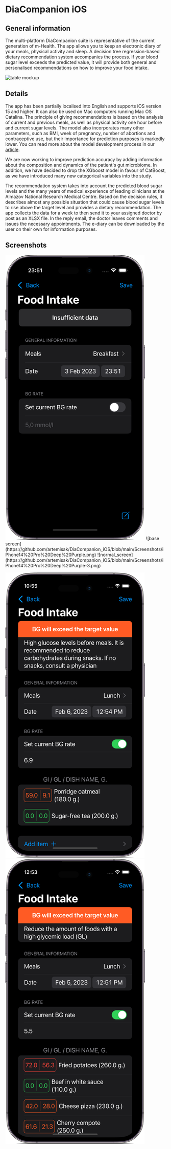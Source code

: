 # DiaCompanion iOS

## General information

The multi-platform DiaCompanion suite is representative of the current generation of m-Health. The app allows you to keep an electronic diary of your meals, physical activity and sleep. A decision tree regression-based dietary recommendation system accompanies the process. If your blood sugar level exceeds the predicted value, it will provide both general and personalised recommendations on how to improve your food intake.

![table mockup](https://github.com/artemisak/DiaCompanion_iOS/blob/main/Screenshots/mockuuups-top-view-of-phone-mockup-on-the-dinning-table.jpeg)

## Details

The app has been partially localised into English and supports iOS version 15 and higher. It can also be used on Mac computers running Mac OS Catalina.
The principle of giving recommendations is based on the analysis of current and previous meals, as well as physical activity one hour before and current sugar levels. The model also incorporates many other parameters, such as BMI, week of pregnancy, number of abortions and contraceptive use, but their importance for prediction purposes is markedly lower. You can read more about the model development process in our [article](https://ieeexplore.ieee.org/document/9281297/metrics#metrics). 

We are now working to improve prediction accuracy by adding information about the composition and dynamics of the patient's gut microbiome. In addition, we have decided to drop the XGboost model in favour of CatBoost, as we have introduced many new categorical variables into the study.

The recommendation system takes into account the predicted blood sugar levels and the many years of medical experience of leading clinicians at the Almazov National Research Medical Centre. Based on the decision rules, it describes almost any possible situation that could cause blood sugar levels to rise above the target level and provides a dietary recommendation. The app collects the data for a week to then send it to your assigned doctor by post as an XLSX file. In the reply email, the doctor leaves comments and issues the necessary appointments. The e-diary can be downloaded by the user on their own for information purposes.

## Screenshots
<img src="https://github.com/artemisak/DiaCompanion_iOS/blob/main/Screenshots/iPhone14%20Pro%20Deep%20Purple.png">
![base screen](https://github.com/artemisak/DiaCompanion_iOS/blob/main/Screenshots/iPhone14%20Pro%20Deep%20Purple.png)
![normal_screen](https://github.com/artemisak/DiaCompanion_iOS/blob/main/Screenshots/iPhone14%20Pro%20Deep%20Purple-3.png)

![danger screen_1](https://github.com/artemisak/DiaCompanion_iOS/blob/main/Screenshots/iPhone14%20Pro%20Deep%20Purple-1.png)
![dander_screen_2](https://github.com/artemisak/DiaCompanion_iOS/blob/main/Screenshots/iPhone14%20Pro%20Deep%20Purple-2.png)
